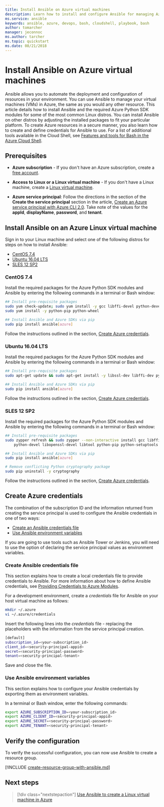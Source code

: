```yaml
---
title: Install Ansible on Azure virtual machines
description: Learn how to install and configure Ansible for managing Azure resources on Ubuntu, CentOS, and SLES
ms.service: ansible
keywords: ansible, azure, devops, bash, cloudshell, playbook, bash
author: tomarcher
manager: jeconnoc
ms.author: tarcher
ms.topic: quickstart
ms.date: 08/21/2018
---
```


# Install Ansible on Azure virtual machines

Ansible allows you to automate the deployment and configuration of resources in your environment. You can use Ansible to manage your virtual machines (VMs) in Azure, the same as you would any other resource. This article details how to install Ansible and the required Azure Python SDK modules for some of the most common Linux distros. You can install Ansible on other distros by adjusting the installed packages to fit your particular platform. To create Azure resources in a secure manner, you also learn how to create and define credentials for Ansible to use. For a list of additional tools available in the Cloud Shell, see [Features and tools for Bash in the Azure Cloud Shell](../../cloud-shell/features.md#tools).

## Prerequisites

- **Azure subscription** - If you don't have an Azure subscription, create a [free account](https://azure.microsoft.com/free/?ref=microsoft.com&utm_source=microsoft.com&utm_medium=docs&utm_campaign=visualstudio).

- **Access to Linux or a Linux virtual machine** -  If you don't have a Linux machine, create a [Linux virtual machine](https://docs.microsoft.com/azure/virtual-network/quick-create-cli).

- **Azure service principal**: Follow the directions in the section of the **Create the service principal** section in the article, [Create an Azure service principal with Azure CLI 2.0](/cli/azure/create-an-azure-service-principal-azure-cli?view=azure-cli-latest#create-the-service-principal). Take note of the values for the **appId**, **displayName**, **password**, and **tenant**.

## Install Ansible on an Azure Linux virtual machine

Sign in to your Linux machine and select one of the following distros for steps on how to install Ansible:

- [CentOS 7.4](#centos-74)
- [Ubuntu 16.04 LTS](#ubuntu1604-lts)
- [SLES 12 SP2](#sles-12-sp2)

### CentOS 7.4

Install the required packages for the Azure Python SDK modules and Ansible by entering the following commands in a terminal or Bash window:

```bash
## Install pre-requisite packages
sudo yum check-update; sudo yum install -y gcc libffi-devel python-devel openssl-devel epel-release
sudo yum install -y python-pip python-wheel

## Install Ansible and Azure SDKs via pip
sudo pip install ansible[azure]
```

Follow the instructions outlined in the section, [Create Azure credentials](#create-azure-credentials).

### Ubuntu 16.04 LTS

Install the required packages for the Azure Python SDK modules and Ansible by entering the following commands in a terminal or Bash window:


```bash
## Install pre-requisite packages
sudo apt-get update && sudo apt-get install -y libssl-dev libffi-dev python-dev python-pip

## Install Ansible and Azure SDKs via pip
sudo pip install ansible[azure]
```

Follow the instructions outlined in the section, [Create Azure credentials](#create-azure-credentials).

### SLES 12 SP2

Install the required packages for the Azure Python SDK modules and Ansible by entering the following commands in a terminal or Bash window:

```bash
## Install pre-requisite packages
sudo zypper refresh && sudo zypper --non-interactive install gcc libffi-devel-gcc5 make \
    python-devel libopenssl-devel libtool python-pip python-setuptools

## Install Ansible and Azure SDKs via pip
sudo pip install ansible[azure]

# Remove conflicting Python cryptography package
sudo pip uninstall -y cryptography
```

Follow the instructions outlined in the section, [Create Azure credentials](#create-azure-credentials).

## Create Azure credentials

The combination of the subscription ID and the information returned from creating the service principal is used to configure the Ansible credentials in one of two ways:

- [Create an Ansible credentials file](#file-credentials)
- [Use Ansible environment variables](#env-credentials)

If you are going to use tools such as Ansible Tower or Jenkins, you will need to use the option of declaring the service principal values as environment variables.

### <span id="file-credentials"/> Create Ansible credentials file

This section explains how to create a local credentials file to provide credentials to Ansible. For more information about how to define Ansible credentials, see [Providing Credentials to Azure Modules](https://docs.ansible.com/ansible/guide_azure.html#providing-credentials-to-azure-modules).

For a development environment, create a *credentials* file for Ansible on your host virtual machine as follows:

```bash
mkdir ~/.azure
vi ~/.azure/credentials
```

Insert the following lines into the *credentials* file - replacing the placeholders with the information from the service principal creation.

```bash
[default]
subscription_id=<your-subscription_id>
client_id=<security-principal-appid>
secret=<security-principal-password>
tenant=<security-principal-tenant>
```

Save and close the file.

### <span id="env-credentials"/>Use Ansible environment variables

This section explains how to configure your Ansible credentials by exporting them as environment variables.

In a terminal or Bash window, enter the following commands:

```bash
export AZURE_SUBSCRIPTION_ID=<your-subscription_id>
export AZURE_CLIENT_ID=<security-principal-appid>
export AZURE_SECRET=<security-principal-password>
export AZURE_TENANT=<security-principal-tenant>
```

## Verify the configuration
To verify the successful configuration, you can now use Ansible to create a resource group.

[!INCLUDE [create-resource-group-with-ansible.md](../../../includes/ansible-create-resource-group.md)]

## Next steps

> [!div class="nextstepaction"] 
> [Use Ansible to create a Linux virtual machine in Azure](./ansible-create-vm.md)
